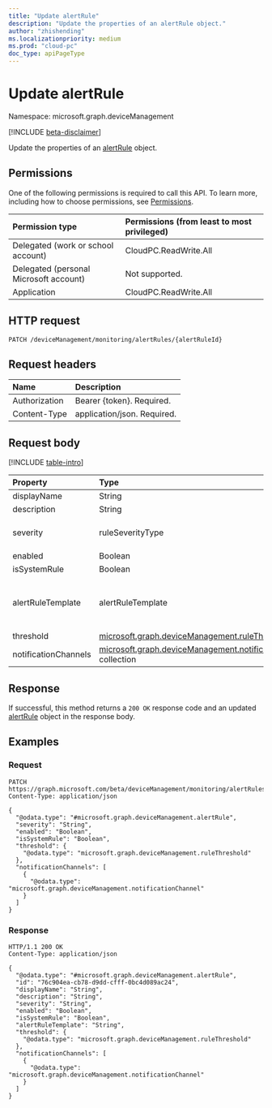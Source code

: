 ```yaml
---
title: "Update alertRule"
description: "Update the properties of an alertRule object."
author: "zhishending"
ms.localizationpriority: medium
ms.prod: "cloud-pc"
doc_type: apiPageType
---
```


# Update alertRule
Namespace: microsoft.graph.deviceManagement

[!INCLUDE [beta-disclaimer](../../includes/beta-disclaimer.md)]

Update the properties of an [alertRule](../resources/devicemanagement-alertrule.md) object.

## Permissions
One of the following permissions is required to call this API. To learn more, including how to choose permissions, see [Permissions](/graph/permissions-reference).

|Permission type|Permissions (from least to most privileged)|
|:---|:---|
|Delegated (work or school account)|CloudPC.ReadWrite.All|
|Delegated (personal Microsoft account)|Not supported.|
|Application|CloudPC.ReadWrite.All|

## HTTP request

<!-- {
  "blockType": "ignored"
}
-->
``` http
PATCH /deviceManagement/monitoring/alertRules/{alertRuleId}
```

## Request headers
|Name|Description|
|:---|:---|
|Authorization|Bearer {token}. Required.|
|Content-Type|application/json. Required.|

## Request body
[!INCLUDE [table-intro](../../includes/update-property-table-intro.md)]

|Property|Type|Description|
|:---|:---|:---|
|displayName|String|**TODO: Add Description** Optional.|
|description|String|**TODO: Add Description** Optional.|
|severity|ruleSeverityType|**TODO: Add Description**. The possible values are: `unknown`, `informational`, `warning`, `critical`, `unknownFutureValue`. Optional.|
|enabled|Boolean|**TODO: Add Description** Optional.|
|isSystemRule|Boolean|**TODO: Add Description** Optional.|
|alertRuleTemplate|alertRuleTemplate|**TODO: Add Description**. The possible values are: `cloudPcProvisionScenario`, `cloudPcImageUploadScenario`, `cloudPcOnPremiseNetworkConnectionCheckScenario`, `unknownFutureValue`. Optional.|
|threshold|[microsoft.graph.deviceManagement.ruleThreshold](../resources/devicemanagement-rulethreshold.md)|**TODO: Add Description** Optional.|
|notificationChannels|[microsoft.graph.deviceManagement.notificationChannel](../resources/devicemanagement-notificationchannel.md) collection|**TODO: Add Description** Optional.|

## Response

If successful, this method returns a `200 OK` response code and an updated [alertRule](../resources/devicemanagement-alertrule.md) object in the response body.

## Examples

### Request
<!-- {
  "blockType": "request",
  "name": "update_alertrule"
}
-->
``` http
PATCH https://graph.microsoft.com/beta/deviceManagement/monitoring/alertRules/{alertRuleId}
Content-Type: application/json

{
  "@odata.type": "#microsoft.graph.deviceManagement.alertRule",
  "severity": "String",
  "enabled": "Boolean",
  "isSystemRule": "Boolean",
  "threshold": {
    "@odata.type": "microsoft.graph.deviceManagement.ruleThreshold"
  },
  "notificationChannels": [
    {
      "@odata.type": "microsoft.graph.deviceManagement.notificationChannel"
    }
  ]
}
```


### Response
<!-- {
  "blockType": "response",
  "truncated": true
}
-->
``` http
HTTP/1.1 200 OK
Content-Type: application/json

{
  "@odata.type": "#microsoft.graph.deviceManagement.alertRule",
  "id": "76c904ea-cb78-d9dd-cfff-0bc4d089ac24",
  "displayName": "String",
  "description": "String",
  "severity": "String",
  "enabled": "Boolean",
  "isSystemRule": "Boolean",
  "alertRuleTemplate": "String",
  "threshold": {
    "@odata.type": "microsoft.graph.deviceManagement.ruleThreshold"
  },
  "notificationChannels": [
    {
      "@odata.type": "microsoft.graph.deviceManagement.notificationChannel"
    }
  ]
}
```
